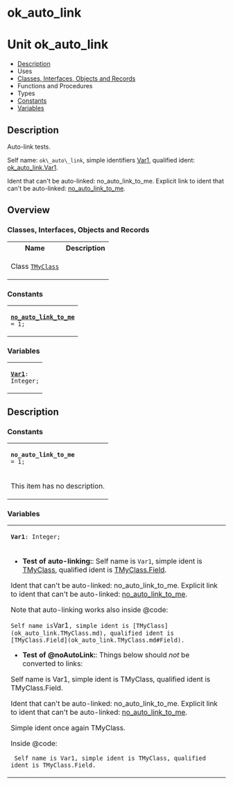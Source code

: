 # ok\_auto\_link


# Unit ok\_auto\_link

- [Description](#PasDoc-Description)
- Uses
- [Classes, Interfaces, Objects and Records](#PasDoc-Classes)
- Functions and Procedures
- Types
- [Constants](#PasDoc-Constants)
- [Variables](#PasDoc-Variables)

<span id="PasDoc-Description"/>

## Description
Auto-link tests.</p>
<p>


Self name: `ok\_auto\_link`, simple identifiers [Var1](ok_auto_link.md#Var1), qualified ident: [ok\_auto\_link.Var1](ok_auto_link.md#Var1).

Ident that can't be auto-linked: no\_auto\_link\_to\_me. Explicit link to ident that can't be auto-linked: [no\_auto\_link\_to\_me](ok_auto_link.md#no_auto_link_to_me).<span id="PasDoc-Uses"/>

## Overview

### Classes, Interfaces, Objects and Records
<span id="PasDoc-Classes"/>


<table>
<tr class="listheader">
<th class="itemname">Name</th>
<th class="itemdesc">Description</th>
</tr>
<tr>

<td>

Class&nbsp;[`TMyClass`](ok_auto_link.TMyClass.md)
</td>

<td>

&nbsp;
</td>
</tr>
</table>

### Constants
<span id="PasDoc-Constants"/>


<table>
<tr>

<td>

<code><strong><a href="ok_auto_link.md#no_auto_link_to_me">no\_auto\_link\_to\_me</a></strong> = 1;</code>
</td>
</tr>
</table>

### Variables
<span id="PasDoc-Variables"/>


<table>
<tr>

<td>

<code><strong><a href="ok_auto_link.md#Var1">Var1</a></strong>: Integer;</code>
</td>
</tr>
</table>

## Description

### Constants

<table>
<tr>

<td>

<span id="no_auto_link_to_me"/><code><strong>no\_auto\_link\_to\_me</strong> = 1;</code>
</td>
</tr>
<tr><td colspan="1">

This item has no description.



</td></tr>
</table>

### Variables

<table>
<tr>

<td>

<span id="Var1"/><code><strong>Var1</strong>: Integer;</code>
</td>
</tr>
<tr><td colspan="1">



-   **Test of auto-linking:**: Self name is `Var1`, simple ident is [TMyClass](ok_auto_link.TMyClass.md), qualified ident is [TMyClass.Field](ok_auto_link.TMyClass.md#Field).

Ident that can't be auto-linked: no\_auto\_link\_to\_me. Explicit link to ident that can't be auto-linked: [no\_auto\_link\_to\_me](ok_auto_link.md#no_auto_link_to_me).

Note that auto-linking works also inside @code:

` Self name is `Var1`, simple ident is [TMyClass](ok_auto_link.TMyClass.md), qualified ident is [TMyClass.Field](ok_auto_link.TMyClass.md#Field). ` 

-   **Test of @noAutoLink:**: Things below should *not* be converted to links:

 Self name is Var1, simple ident is TMyClass, qualified ident is TMyClass.Field.

Ident that can't be auto-linked: no\_auto\_link\_to\_me. Explicit link to ident that can't be auto-linked: [no\_auto\_link\_to\_me](ok_auto_link.md#no_auto_link_to_me).

Simple ident once again TMyClass.

Inside @code:

` Self name is Var1, simple ident is TMyClass, qualified ident is TMyClass.Field.`  





</td></tr>
</table>
